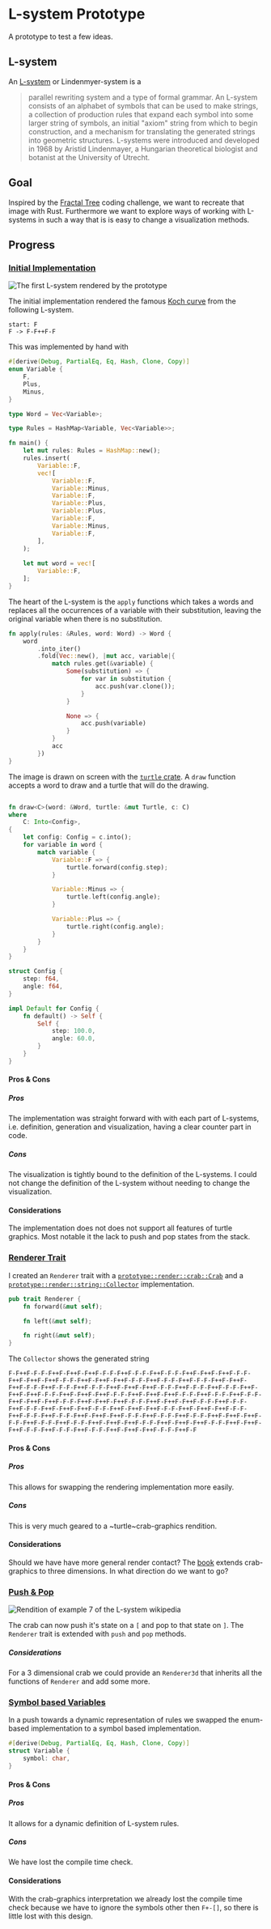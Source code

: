 # L-system Prototype
A prototype to test a few ideas.

## L-system
An [L-system][l-system] or Lindenmyer-system is a

> parallel rewriting system and a type of formal grammar. An L-system consists of an alphabet of symbols that can be used to make strings, a collection of production rules that expand each symbol into some larger string of symbols, an initial "axiom" string from which to begin construction, and a mechanism for translating the generated strings into geometric structures. L-systems were introduced and developed in 1968 by Aristid Lindenmayer, a Hungarian theoretical biologist and botanist at the University of Utrecht.

## Goal
Inspired by the [Fractal Tree][video] coding challenge, we want to recreate that image with Rust. Furthermore we want to explore ways of working with L-systems in such a way that is is easy to change a visualization methods.

## Progress
### [Initial Implementation](https://github.com/columbus-elst-connection/l-system-prototype/tree/3101fd714bff5284cec72f849bee3707d9570ca8)

![The first L-system rendered by the prototype](https://columbus-elst-connection.github.io/l-system-prototype/image/koch.png)

The initial implementation rendered the famous [Koch curve][koch] from the following L-system.

```plain
start: F
F -> F-F++F-F
```

This was implemented by hand with

```rust
#[derive(Debug, PartialEq, Eq, Hash, Clone, Copy)]
enum Variable {
    F,
    Plus,
    Minus,
}

type Word = Vec<Variable>;

type Rules = HashMap<Variable, Vec<Variable>>;

fn main() {
    let mut rules: Rules = HashMap::new();
    rules.insert(
        Variable::F,
        vec![
            Variable::F,
            Variable::Minus,
            Variable::F,
            Variable::Plus,
            Variable::Plus,
            Variable::F,
            Variable::Minus,
            Variable::F,
        ],
    );
    
    let mut word = vec![
        Variable::F,
    ];
}
```

The heart of the L-system is the `apply` functions which takes a words and replaces all the occurrences of a variable with their substitution, leaving the original variable when there is no substitution.

```rust
fn apply(rules: &Rules, word: Word) -> Word {
    word
        .into_iter()
        .fold(Vec::new(), |mut acc, variable|{
            match rules.get(&variable) {
                Some(substitution) => {
                    for var in substitution {
                        acc.push(var.clone());
                    }
                }

                None => {
                    acc.push(variable)
                }
            }
            acc
        })
}
```

The image is drawn on screen with the [`turtle` crate][turtle]. A `draw` function accepts a word to draw and a turtle that will do the drawing.

```rust

fn draw<C>(word: &Word, turtle: &mut Turtle, c: C)
where
    C: Into<Config>,
{
    let config: Config = c.into();
    for variable in word {
        match variable {
            Variable::F => {
                turtle.forward(config.step);
            }

            Variable::Minus => {
                turtle.left(config.angle);
            }

            Variable::Plus => {
                turtle.right(config.angle);
            }
        }
    }
}

struct Config {
    step: f64,
    angle: f64,
}

impl Default for Config {
    fn default() -> Self {
        Self {
            step: 100.0,
            angle: 60.0,
        }
    }
}
```

#### Pros & Cons
##### Pros
The implementation was straight forward with with each part of L-systems, i.e. definition, generation and visualization, having a clear counter part in code.

##### Cons
The visualization is tightly bound to the definition of the L-systems. I could not change the definition of the L-system without needing to change the visualization.

#### Considerations
The implementation does not does not support all features of turtle graphics. Most notable it the lack to push and pop states from the stack.

### [Renderer Trait](https://github.com/columbus-elst-connection/l-system-prototype/tree/c3966686ce0f35467d1905a5525237c851dae293)

I created an `Renderer` trait with a [`prototype::render::crab::Crab`](https://github.com/columbus-elst-connection/l-system-prototype/blob/c3966686ce0f35467d1905a5525237c851dae293/src/render/crab.rs) and a [`prototype::render::string::Collector`](https://github.com/columbus-elst-connection/l-system-prototype/blob/c3966686ce0f35467d1905a5525237c851dae293/src/render/string.rs) implementation.

```rust
pub trait Renderer {
    fn forward(&mut self);

    fn left(&mut self);

    fn right(&mut self);
}
```

The `Collector` shows the generated string

```plain
F-F++F-F-F-F++F-F++F-F++F-F-F-F++F-F-F-F++F-F-F-F++F-F++F-F++F-F-F-F++F-F++F-F++F-F-F-F++F-F++F-F++F-F-F-F++F-F-F-F++F-F-F-F++F-F++F-F++F-F-F-F++F-F-F-F++F-F-F-F++F-F++F-F++F-F-F-F++F-F-F-F++F-F-F-F++F-F++F-F++F-F-F-F++F-F++F-F++F-F-F-F++F-F++F-F++F-F-F-F++F-F-F-F++F-F-F-F++F-F++F-F++F-F-F-F++F-F++F-F++F-F-F-F++F-F++F-F++F-F-F-F++F-F-F-F++F-F-F-F++F-F++F-F++F-F-F-F++F-F++F-F++F-F-F-F++F-F++F-F++F-F-F-F++F-F-F-F++F-F-F-F++F-F++F-F++F-F-F-F++F-F-F-F++F-F-F-F++F-F++F-F++F-F-F-F++F-F-F-F++F-F-F-F++F-F++F-F++F-F-F-F++F-F++F-F++F-F-F-F++F-F++F-F++F-F-F-F++F-F-F-F++F-F-F-F++F-F++F-F++F-F-F-F++F-F
```

#### Pros & Cons
##### Pros
This allows for swapping the rendering implementation more easily.

##### Cons
This is very much geared to a ~turtle~crab-graphics rendition.

#### Considerations
Should we have have more general render contact? The [book][] extends crab-graphics to three dimensions. In what direction do we want to go?

### [Push & Pop](https://github.com/columbus-elst-connection/l-system-prototype/tree/bf6b91dd32f116ad31f39ebd42e7af69e506320a)

![Rendition of example 7 of the L-system wikipedia](https://columbus-elst-connection.github.io/l-system-prototype/image/plant.png)

The crab can now push it's state on a `[` and pop to that state on `]`. The `Renderer` trait is extended with `push` and `pop` methods.

##### Considerations
For a 3 dimensional crab we could provide an `Renderer3d` that inherits all the functions of `Renderer` and add some more.

### [Symbol based Variables](https://github.com/columbus-elst-connection/l-system-prototype/tree/59fded4a47315591e92115eec5373872e3792655)
In a push towards a dynamic representation of rules we swapped the enum-based implementation to a symbol based implementation.

```rust
#[derive(Debug, PartialEq, Eq, Hash, Clone, Copy)]
struct Variable {
    symbol: char,
}
```

#### Pros & Cons
##### Pros
It allows for a dynamic definition of L-system rules.

##### Cons
We have lost the compile time check.

#### Considerations
With the crab-graphics interpretation we already lost the compile time check because we have to ignore the symbols other then `F+-[]`, so there is little lost with this design.

[l-system]: https://en.wikipedia.org/wiki/L-system
[video]: https://www.youtube.com/watch?v=E1B4UoSQMFw
[koch]: https://en.wikipedia.org/wiki/Koch_snowflake
[turtle]: https://turtle.rs/
[book]: http://algorithmicbotany.org/papers/abop/abop.pdf
